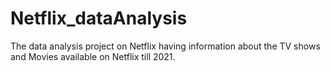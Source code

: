# Netflix_dataAnalysis
The data analysis project on Netflix having information about the TV shows and Movies available on Netflix till 2021.
